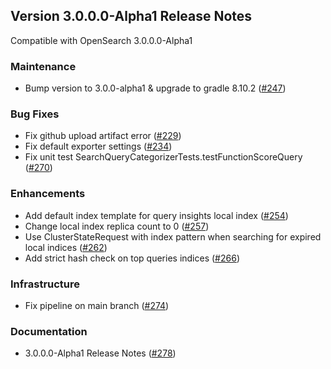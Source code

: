 ## Version 3.0.0.0-Alpha1 Release Notes
Compatible with OpenSearch 3.0.0.0-Alpha1

### Maintenance
* Bump version to 3.0.0-alpha1 & upgrade to gradle 8.10.2 ([#247](https://github.com/opensearch-project/query-insights/pull/247))

### Bug Fixes
* Fix github upload artifact error ([#229](https://github.com/opensearch-project/query-insights/pull/229))
* Fix default exporter settings ([#234](https://github.com/opensearch-project/query-insights/pull/234))
* Fix unit test SearchQueryCategorizerTests.testFunctionScoreQuery ([#270](https://github.com/opensearch-project/query-insights/pull/270))

### Enhancements
* Add default index template for query insights local index ([#254](https://github.com/opensearch-project/query-insights/pull/254))
* Change local index replica count to 0 ([#257](https://github.com/opensearch-project/query-insights/pull/257))
* Use ClusterStateRequest with index pattern when searching for expired local indices  ([#262](https://github.com/opensearch-project/query-insights/pull/262))
* Add strict hash check on top queries indices ([#266](https://github.com/opensearch-project/query-insights/pull/266))

### Infrastructure
* Fix pipeline on main branch ([#274](https://github.com/opensearch-project/query-insights/pull/274))

### Documentation
* 3.0.0.0-Alpha1 Release Notes ([#278](https://github.com/opensearch-project/query-insights/pull/278))

